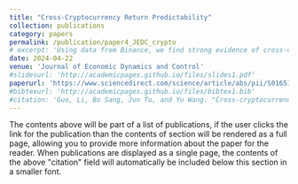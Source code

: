 ```yaml
---
title: "Cross-Cryptocurrency Return Predictability"
collection: publications
category: papers
permalink: /publication/paper4_JEDC_crypto
# excerpt: 'Using data from Binance, we find strong evidence of cross-cryptocurrency return predictability. The lagged returns of other cryptocurrencies serve as significant predictors of focal cryptocurrencies. The results are robust across various methods, including the adaptive LASSO and principal component analysis. Furthermore, a long-short portfolio formed on the past returns of cryptocurrencies can generate a sizable return out-of-sample after accounting for transaction costs. Overall, our findings corroborate cross-cryptocurrency return predictability and are consistent with the spillover effect mechanism, where common shocks among cryptocurrencies coupled with the limited attention of investors lead to slow information diffusion across coins.'
date: 2024-04-22
venue: 'Journal of Economic Dynamics and Control'
#slidesurl: 'http://academicpages.github.io/files/slides1.pdf'
paperurl: 'https://www.sciencedirect.com/science/article/abs/pii/S0165188924000551'
#bibtexurl: 'http://academicpages.github.io/files/bibtex1.bib'
#citation: 'Guo, Li, Bo Sang, Jun Tu, and Yu Wang. "Cross-cryptocurrency return predictability." Journal of Economic Dynamics and Control 163 (2024): 104863.'
---
```

The contents above will be part of a list of publications, if the user clicks the link for the publication than the contents of section will be rendered as a full page, allowing you to provide more information about the paper for the reader. When publications are displayed as a single page, the contents of the above "citation" field will automatically be included below this section in a smaller font.
